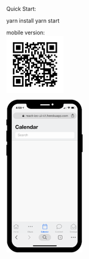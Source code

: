 Quick Start:

yarn install
yarn start

mobile version: <br>
<a href="http://react-ios-ui-kit.herokuapp.com/">
<img alt="mobile qr code" src="README/qr.png" width="150" height="150">
</a><br>

<img alt="mobile qr code" src="README/combined-01-72ppi.png" width="200"><br>
